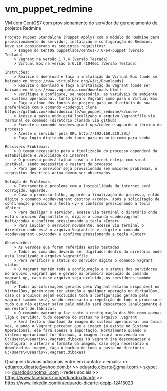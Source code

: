 # vm_puppet_redmine
VM com CentOS7 com provisionamento do servidor de gerenciamento de projetos Redmine

    Projeto Puppet Standalone (Puppet Apply) com o módulo do Redmine para provisionamento do servidor, instalação e configuração do Redmine. Deve ser considerado os seguintes requisitos:
      	> Imagem do CentOS puppetlabs/centos-7.0-64-puppet (Versão Testada)
      	> Vagrant na versão 1.7.4 (Versão Testada)
      	> Virtual Box na versão 5.0.10 r104061 (Versão Testada)
    
    Instruções:
        > Realize o download e faça a instalação do Virtual Box (pode ser baixado em https://www.virtualbox.org/wiki/Downloads)
        > Realize o download e faça a instalação do Vagrant (pode ser baixado em https://www.vagrantup.com/downloads.html)
        > Verifique e configure, se necessário, as variáveis de ambiente no sistema operacional, tanto para o Vagrant como para o Virtual Box
        > Faça o clone dos fontes do projeto para um diretório de sua preferência com o comando <code>git clone https://github.com/eduardodicarte/vm_puppet_redmine/</code>
        > Acesse a pasta onde está localizado o arquivo Vagrantfile via terminal de comando (diretório clonado via github)
        > Execute o comando <code>vagrant up</code> e aguarde o término do processo
        > Acesse o servidor pela URL http://192.168.210.201/
        > Faça login digitando adm tanto para usuário como para senha
        
    Possíveis Problemas:
        > O tempo necessário para a finalização do processo dependerá da estabilidade e velocidade da internet
        > O processo poderá falhar caso a internet esteja com sinal instável, sendo necessário o restart do processo
        > Para que o servidor seja provisionado sem maiores problemas, o requisitos descritos acima devem ser observados
    
    Solução de Problemas:
        > Futuramente o problema com a instabilidade da internet será corrigido, aguarde.
        > Caso o processo falhe, aguarde a finalização do processo, então digite o comando <code>vagrant destroy </code>. Após a solicitação de confirmação pressione a tecla <y> e confirme pressionando a tecla <Enter>
        > Para desligar o servidor, acesse via terminal o diretório onde está o arquivo Vagrantfile e, digite o comando <code>vagrant halt</code> e confirme pressionando a tecla <Enter>
        > Para iniciar o servidor novamente, acesse via terminal o diretório onde está o arquivo Vagranfile e, digite o comando <code>vagrant up</code> e confirme pressionando a tecla <Enter>
        
    Observações:
        > As versões que foram referidas estão testadas
        > Todos os comandos deverão ser digitados dentro do diretório onde está localizado o arquivo Vagrantfile
        > Para verificar o status do servidor digite o comando vagrant status
        > O Vagrant mantém toda a configuração e o status dos servidores no arquivo .vagrant que é gerado na primeira execução do comando vagrant up, caso esse arquivo seja excluído, os servidores também serão.
        > Todas as informações geradas pelo Vagrant estarão disponível no VirtualBox, porém deve ter atenção a qualquer operação no VirtualBox, caso os arquivos sejam excluídos toda a configuração gerada pelo vagrant também será, sendo necessário a repetição de todo o processo e tudo que não estiver salvo pelo módulo será descartado (analogamente é um restart de fábrica).
        > O comando vagrantup faz tanto a configuração das VMs como apenas liga o servidor, tudo depende do status no arquivo .vagrant
        > Será feito o download da imagem do sistema operacional uma única vez, quando o Vagrant perceber que a imagem já existe no Sistema Operacional, ele fará apenas a importação. Normalmente quando o sistema operacional for Windows, a imagem ficará armazenada em C:\Users\<Usuario>\.vagrant.d\boxes (O vagrant irá descompactar e configurar e alterar o formato da imagem, caso seja necessário o download da imagem, faça o backup de toda a pasta no diretório C:\Users\<Usuario>\.vagrant.d\boxes)
        
  Qualquer dúvidas adicionais entre em contato:
      > emails:
        >> eduardo_dicarte@yahoo.com.br
        >> eduardo.dicarte@gmail.com
      > skype:
        >> duardod@hotmail.com
      > redes sociais
        >> https://www.facebook.com/eduardo.dicarte
        >> https://www.linkedin.com/in/eduardo-dicarte-ocpjp-12415023
        
